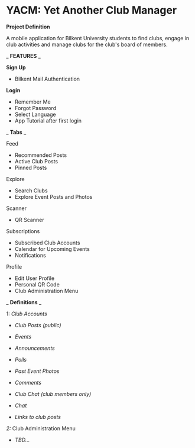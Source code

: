 # YACM: Yet Another Club Manager

**Project Definition**

A mobile application for Bilkent University students to find clubs, engage in club activities and manage clubs for the club&#39;s board of members.

_ **FEATURES** _

**Sign Up**

- Bilkent Mail Authentication

**Login**

- Remember Me
- Forgot Password
- Select Language
- App Tutorial after first login

_ **Tabs** _

Feed

- Recommended Posts
- Active Club Posts
- Pinned Posts

Explore

- Search Clubs
- Explore Event Posts and Photos

Scanner

- QR Scanner

Subscriptions

- Subscribed Club Accounts
- Calendar for Upcoming Events
- Notifications

Profile

- Edit User Profile
- Personal QR Code
- Club Administration Menu

_ **Definitions** _

1: _Club Accounts_

- _Club Posts (public)_

- _Events_
- _Announcements_
- _Polls_
- _Past Event Photos_
- _Comments_

- _Club Chat (club members only)_

- _Chat_
- _Links to club posts_

_2:_ Club Administration Menu

- _TBD…_
